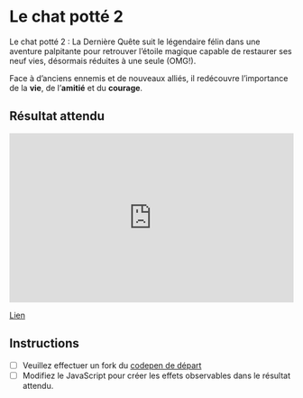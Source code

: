 # Le chat potté 2

Le chat potté 2 : La Dernière Quête suit le légendaire félin dans une aventure palpitante pour retrouver l’étoile magique capable de restaurer ses neuf vies, désormais réduites à une seule (OMG!).

Face à d’anciens ennemis et de nouveaux alliés, il redécouvre l’importance de la **vie**, de l’**amitié** et du **courage**.

## Résultat attendu

<iframe class="aspect-4-3" height="300" style="width: 100%;" scrolling="no" title="GSAP -  Parallax - Puss Exercice (SOLUTION)" src="https://codepen.io/tim-momo/embed/VwoVYRB/d867e85a69294e530f45552e6fd3484b?default-tab=result&theme-id=50173" frameborder="no" loading="lazy" allowtransparency="true" allowfullscreen="true">
  See the Pen <a href="https://codepen.io/tim-momo/pen/VwoVYRB/d867e85a69294e530f45552e6fd3484b">
  GSAP -  Parallax - Puss Exercice (SOLUTION)</a> by TIM Montmorency (<a href="https://codepen.io/tim-momo">@tim-momo</a>)
  on <a href="https://codepen.io">CodePen</a>.
</iframe>

[Lien](https://codepen.io/tim-momo/live/VwoVYRB/d867e85a69294e530f45552e6fd3484b)

## Instructions

- [ ] Veuillez effectuer un fork du [codepen de départ](https://codepen.io/tim-momo/pen/rNXQaby)
- [ ] Modifiez le JavaScript pour créer les effets observables dans le résultat attendu.
